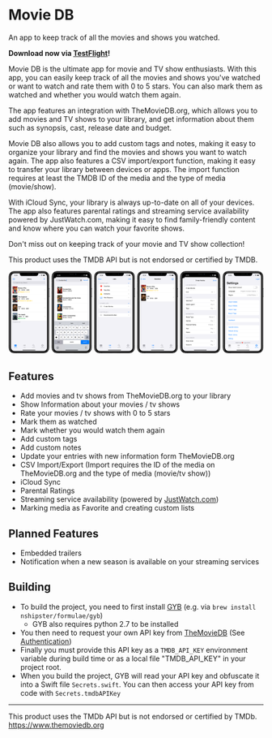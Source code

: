 #  Movie DB

An app to keep track of all the movies and shows you watched.


**Download now via [TestFlight](https://testflight.apple.com/join/yI9GMaOD)!**

Movie DB is the ultimate app for movie and TV show enthusiasts. With this app, you can easily keep track of all the movies and shows you've watched or want to watch and rate them with 0 to 5 stars. You can also mark them as watched and whether you would watch them again.

The app features an integration with TheMovieDB.org, which allows you to add movies and TV shows to your library, and get information about them such as synopsis, cast, release date and budget.

Movie DB also allows you to add custom tags and notes, making it easy to organize your library and find the movies and shows you want to watch again. The app also features a CSV import/export function, making it easy to transfer your library between devices or apps.
The import function requires at least the TMDB ID of the media and the type of media (movie/show).

With iCloud Sync, your library is always up-to-date on all of your devices. The app also features parental ratings and streaming service availability powered by JustWatch.com, making it easy to find family-friendly content and know where you can watch your favorite shows.

Don't miss out on keeping track of your movie and TV show collection!

This product uses the TMDB API but is not endorsed or certified by TMDB.

<p align="center">
  <img src="./readme_images/01_Library_framed.png" width="16%" />
  <img src="./readme_images/02_AddMedia_framed.png" width="16%" />
  <img src="./readme_images/03_Lists_framed.png" width="16%" />
  <img src="./readme_images/04_WList_framed.png" width="16%" />
  <img src="./readme_images/05_ListConfiguration_framed.png" width="16%" />
  <img src="./readme_images/06_Settings_framed.png" width="16%" />
</p>


## Features
* Add movies and tv shows from TheMovieDB.org to your library
* Show Information about your movies / tv shows
* Rate your movies / tv shows with 0 to 5 stars
* Mark them as watched
* Mark whether you would watch them again
* Add custom tags
* Add custom notes
* Update your entries with new information form TheMovieDB.org
* CSV Import/Export (Import requires the ID of the media on TheMovieDB.org and the type of media (movie/tv show))
* iCloud Sync
* Parental Ratings
* Streaming service availability (powered by [JustWatch.com](https://justwatch.com))
* Marking media as Favorite and creating custom lists

## Planned Features
* Embedded trailers
* Notification when a new season is available on your streaming services

## Building
* To build the project, you need to first install [GYB](https://github.com/apple/swift/blob/main/utils/gyb.py) (e.g. via `brew install nshipster/formulae/gyb`)
    * GYB also requires python 2.7 to be installed
* You then need to request your own API key from [TheMovieDB](https://themoviedb.org) (See [Authentication](https://developers.themoviedb.org/3/getting-started/authentication))
* Finally you must provide this API key as a `TMDB_API_KEY` environment variable during build time or as a local file "TMDB_API_KEY" in your project root.
* When you build the project, GYB will read your API key and obfuscate it into a Swift file `Secrets.swift`. You can then access your API key from code with `Secrets.tmdbAPIKey`

---

This product uses the TMDb API but is not endorsed or certified by TMDb.
https://www.themoviedb.org
